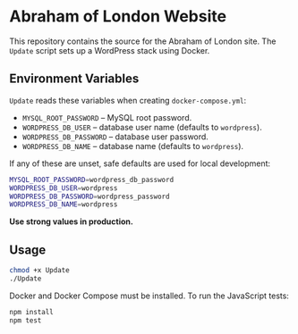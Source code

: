 # Abraham of London Website

This repository contains the source for the Abraham of London site. The `Update` script sets up a WordPress stack using Docker.

## Environment Variables

`Update` reads these variables when creating `docker-compose.yml`:

- `MYSQL_ROOT_PASSWORD` – MySQL root password.
- `WORDPRESS_DB_USER` – database user name (defaults to `wordpress`).
- `WORDPRESS_DB_PASSWORD` – database user password.
- `WORDPRESS_DB_NAME` – database name (defaults to `wordpress`).

If any of these are unset, safe defaults are used for local development:

```bash
MYSQL_ROOT_PASSWORD=wordpress_db_password
WORDPRESS_DB_USER=wordpress
WORDPRESS_DB_PASSWORD=wordpress_password
WORDPRESS_DB_NAME=wordpress
```

**Use strong values in production.**

## Usage

```bash
chmod +x Update
./Update
```

Docker and Docker Compose must be installed. To run the JavaScript tests:

```bash
npm install
npm test
```
